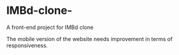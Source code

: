 # IMBd-clone-
A front-end project for IMBd clone 


The mobile version of the website needs improvement in terms of responsiveness.

